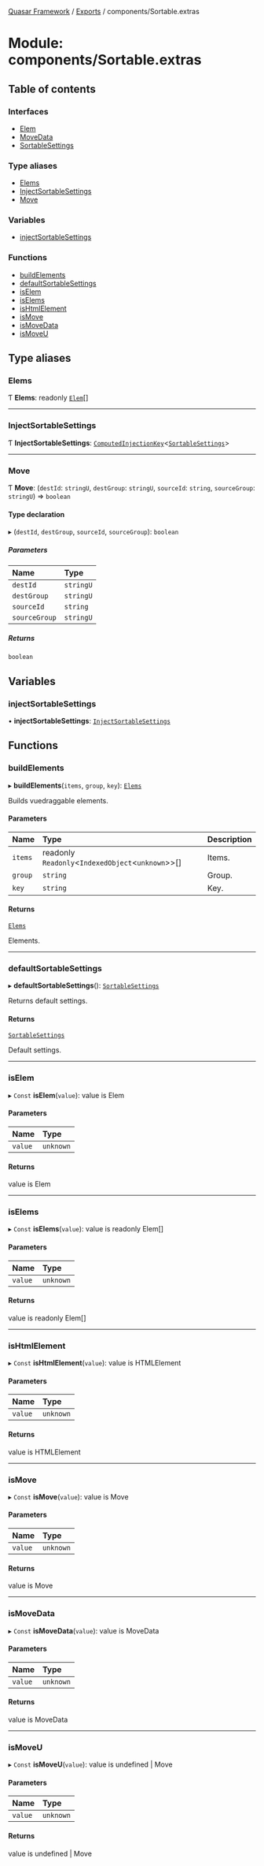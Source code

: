 [Quasar Framework](../index.md) / [Exports](../modules.md) / components/Sortable.extras

# Module: components/Sortable.extras

## Table of contents

### Interfaces

- [Elem](../interfaces/components_Sortable_extras.Elem.md)
- [MoveData](../interfaces/components_Sortable_extras.MoveData.md)
- [SortableSettings](../interfaces/components_Sortable_extras.SortableSettings.md)

### Type aliases

- [Elems](components_Sortable_extras.md#elems)
- [InjectSortableSettings](components_Sortable_extras.md#injectsortablesettings)
- [Move](components_Sortable_extras.md#move)

### Variables

- [injectSortableSettings](components_Sortable_extras.md#injectsortablesettings)

### Functions

- [buildElements](components_Sortable_extras.md#buildelements)
- [defaultSortableSettings](components_Sortable_extras.md#defaultsortablesettings)
- [isElem](components_Sortable_extras.md#iselem)
- [isElems](components_Sortable_extras.md#iselems)
- [isHtmlElement](components_Sortable_extras.md#ishtmlelement)
- [isMove](components_Sortable_extras.md#ismove)
- [isMoveData](components_Sortable_extras.md#ismovedata)
- [isMoveU](components_Sortable_extras.md#ismoveu)

## Type aliases

### Elems

Ƭ **Elems**: readonly [`Elem`](../interfaces/components_Sortable_extras.Elem.md)[]

___

### InjectSortableSettings

Ƭ **InjectSortableSettings**: [`ComputedInjectionKey`](components_api.md#computedinjectionkey)<[`SortableSettings`](../interfaces/components_Sortable_extras.SortableSettings.md)\>

___

### Move

Ƭ **Move**: (`destId`: `stringU`, `destGroup`: `stringU`, `sourceId`: `string`, `sourceGroup`: `stringU`) => `boolean`

#### Type declaration

▸ (`destId`, `destGroup`, `sourceId`, `sourceGroup`): `boolean`

##### Parameters

| Name | Type |
| :------ | :------ |
| `destId` | `stringU` |
| `destGroup` | `stringU` |
| `sourceId` | `string` |
| `sourceGroup` | `stringU` |

##### Returns

`boolean`

## Variables

### injectSortableSettings

• **injectSortableSettings**: [`InjectSortableSettings`](components_Sortable_extras.md#injectsortablesettings)

## Functions

### buildElements

▸ **buildElements**(`items`, `group`, `key`): [`Elems`](components_Sortable_extras.md#elems)

Builds vuedraggable elements.

#### Parameters

| Name | Type | Description |
| :------ | :------ | :------ |
| `items` | readonly `Readonly`<`IndexedObject`<`unknown`\>\>[] | Items. |
| `group` | `string` | Group. |
| `key` | `string` | Key. |

#### Returns

[`Elems`](components_Sortable_extras.md#elems)

Elements.

___

### defaultSortableSettings

▸ **defaultSortableSettings**(): [`SortableSettings`](../interfaces/components_Sortable_extras.SortableSettings.md)

Returns default settings.

#### Returns

[`SortableSettings`](../interfaces/components_Sortable_extras.SortableSettings.md)

Default settings.

___

### isElem

▸ `Const` **isElem**(`value`): value is Elem

#### Parameters

| Name | Type |
| :------ | :------ |
| `value` | `unknown` |

#### Returns

value is Elem

___

### isElems

▸ `Const` **isElems**(`value`): value is readonly Elem[]

#### Parameters

| Name | Type |
| :------ | :------ |
| `value` | `unknown` |

#### Returns

value is readonly Elem[]

___

### isHtmlElement

▸ `Const` **isHtmlElement**(`value`): value is HTMLElement

#### Parameters

| Name | Type |
| :------ | :------ |
| `value` | `unknown` |

#### Returns

value is HTMLElement

___

### isMove

▸ `Const` **isMove**(`value`): value is Move

#### Parameters

| Name | Type |
| :------ | :------ |
| `value` | `unknown` |

#### Returns

value is Move

___

### isMoveData

▸ `Const` **isMoveData**(`value`): value is MoveData

#### Parameters

| Name | Type |
| :------ | :------ |
| `value` | `unknown` |

#### Returns

value is MoveData

___

### isMoveU

▸ `Const` **isMoveU**(`value`): value is undefined \| Move

#### Parameters

| Name | Type |
| :------ | :------ |
| `value` | `unknown` |

#### Returns

value is undefined \| Move
